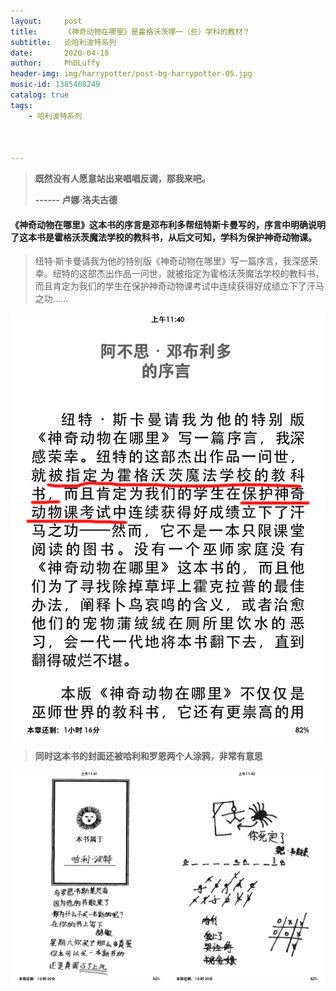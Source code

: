 ```yaml
---
layout:     post
title:      《神奇动物在哪里》是霍格沃茨哪一（些）学科的教材？
subtitle:   论哈利波特系列
date:       2020-04-18
author:     PhDLuffy
header-img: img/harrypotter/post-bg-harrypotter-05.jpg
music-id: 1385468249
catalog: true
tags:
    - 哈利波特系列



---
```



> **既然没有人愿意站出来唱唱反调，那我来吧。**
>
> **------ 卢娜·洛夫古德**

#### 《神奇动物在哪里》这本书的序言是**邓布利多帮纽特斯卡曼写的**，序言中明确说明了这本书是**霍格沃茨魔法学校的教科书**，从后文可知，学科为**保护神奇动物课**。

> 纽特·斯卡曼请我为他的特别版《神奇动物在哪里》写一篇序言，我深感荣幸。纽特的这部杰出作品一问世，就被指定为霍格沃茨魔法学校的教科书，而且肯定为我们的学生在保护神奇动物课考试中连续获得好成绩立下了汗马之功......

![神奇动物在哪里-邓布利多序言](https://raw.githubusercontent.com/PhDLuffy/PicGo/master/img/神奇动物在哪里-邓布利多序言.jpg)



> **同时这本书的封面还被哈利和罗恩两个人涂鸦，非常有意思**

![神奇动物在哪里书本涂鸦](https://raw.githubusercontent.com/PhDLuffy/PicGo/master/img/神奇动物在哪里书本涂鸦.jpg)

